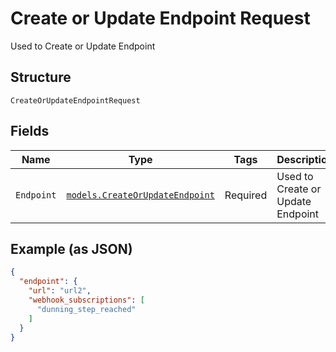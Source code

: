 
# Create or Update Endpoint Request

Used to Create or Update Endpoint

## Structure

`CreateOrUpdateEndpointRequest`

## Fields

| Name | Type | Tags | Description |
|  --- | --- | --- | --- |
| `Endpoint` | [`models.CreateOrUpdateEndpoint`](../../doc/models/create-or-update-endpoint.md) | Required | Used to Create or Update Endpoint |

## Example (as JSON)

```json
{
  "endpoint": {
    "url": "url2",
    "webhook_subscriptions": [
      "dunning_step_reached"
    ]
  }
}
```

